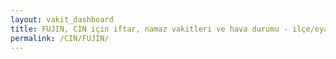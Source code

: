 ```yaml
---
layout: vakit_dashboard
title: FUJIN, CIN için iftar, namaz vakitleri ve hava durumu - ilçe/eyalet seç
permalink: /CIN/FUJIN/
---
```


<script type="text/javascript">
  var GLOBAL_COUNTRY = 'CIN';
  var GLOBAL_CITY = 'FUJIN';
  var GLOBAL_STATE = '';
  var lat = 72;
  var lon = 21;
</script>
